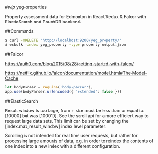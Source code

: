 #*wip* yeg-properties

Property assessment data for Edmonton in React/Redux & Falcor with ElasticSearch and PouchDB backend.

##Commands

```bash
$ curl -XDELETE 'http://localhost:9200/yeg_property/'
$ esbulk -index yeg_property -type property output.json
```

##Falcor

https://auth0.com/blog/2015/08/28/getting-started-with-falcor/

https://netflix.github.io/falcor/documentation/model.html#The-Model-Cache

```js
let bodyParser = require('body-parser');
app.use(bodyParser.urlencoded({ 'extended': false }))
```

##ElasticSearch

Result window is too large, from + size must be less than or equal to: [10000] but was [100010]. See the scroll api for a more efficient way to request large data sets. This limit can be set by changing the [index.max_result_window] index level parameter.

Scrolling is not intended for real time user requests, but rather for processing large amounts of data, e.g. in order to reindex the contents of one index into a new index with a different configuration.
